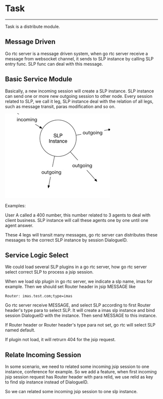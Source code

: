 # Task
---
Task is a distribute module.

## Message Driven

Go rtc server is a message driven system, when go rtc server receive a message from websocket channel, it sends to SLP instance by calling SLP entry func. SLP func can deal with this message.

## Basic Service Module

Basically, a new incoming session will create a SLP instance. SLP instance can send one or more new outgoing session to other node. Every session related to SLP, we call it leg, SLP instance deal with the relation of all legs, such as message transit, paras modification and so on.

![SLP Mode](./imgs/slp_mode.jpg)

Examples:

User A called a 400 number, this number related to 3 agents to deal with client business. SLP instance will call these agents one by one until one agent answer.

These 4 legs will transit many messages, go rtc server can distributes these messages to the correct SLP instance by session DialogueID.

## Service Logic Select

We could load several SLP plugins in a go rtc server, how go rtc server select correct SLP to process a jsip session.

When we load slp plugin in go rtc server, we indicate a slp name, imas for example. Then we should set Router header in jsip MESSAGE like

	Router: imas.test.com;type=imas

Go rtc server receive MESSAGE, and select SLP according to first Router header's type para to select SLP. It will create a imas slp instance and bind session DialogueID with the instance. Then send MESSAGE to this instance.

If Router header or Router header's type para not set, go rtc will select SLP named default.

If plugin not load, it will retrurn 404 for the jsip request.

## Relate Incoming Session

In some scenario, we need to related some incoming jsip session to one instance, conference for example. So we add a feature, when first incoming jsip session request has Router header with para relid, we use relid as key to find slp instance instead of DialogueID.

So we can related some incoming jsip session to one slp instance.